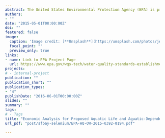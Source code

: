 ```yaml
---
abstract: The United States Environmental Protection Agency (EPA) is proposing to update the selenium criteria applicable to marine and estuarine waters of the San Francisco Bay and Delta, to ensure that the criteria are protective of aquatic life and aquatic-dependent wildlife in the Bay and Delta. This report provides estimates of the potential incremental compliance actions and costs that may be associated with the proposed regulation. The purpose of this analysis is to identify, using available water quality and discharge data and information, the incremental compliance actions and costs that publicly owned wastewater treatment works (POTWs) and industrial point source dischargers may incur as a result of EPA’s proposed selenium criteria for the Bay and Delta. 
authors:
- ""
date: "2015-05-01T00:00:00Z"
doi: ""
featured: false
image:
  caption: 'Image credit: [**Unsplash**](https://unsplash.com/photos/jdD8gXaTZsc)'
  focal_point: ""
  preview_only: true
links:
- name: Link to EPA Project Page
  url: https://www.epa.gov/wqs-tech/water-quality-standards-establishment-revised-numeric-criteria-selenium-san-francisco-bay
projects:
# - internal-project
publication: ""   
publication_short: ""
publication_types:
- "4"
publishDate: "2016-06-01T00:00:00Z"
slides: ""
summary: ""
tags: 
# - Tags
title: "Economic Analysis for Proposed Aquatic Life and Aquatic-Dependent Wildlife Criteria for Selenium in the San Francisco Bay and Delta, California"
url_pdf: "post/sfbay-selenium/EPA-HQ-OW-2015-0392-0194.pdf"

---
```


